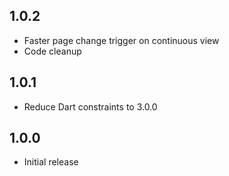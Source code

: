 ## 1.0.2
- Faster page change trigger on continuous view
- Code cleanup

## 1.0.1
- Reduce Dart constraints to 3.0.0

## 1.0.0
- Initial release